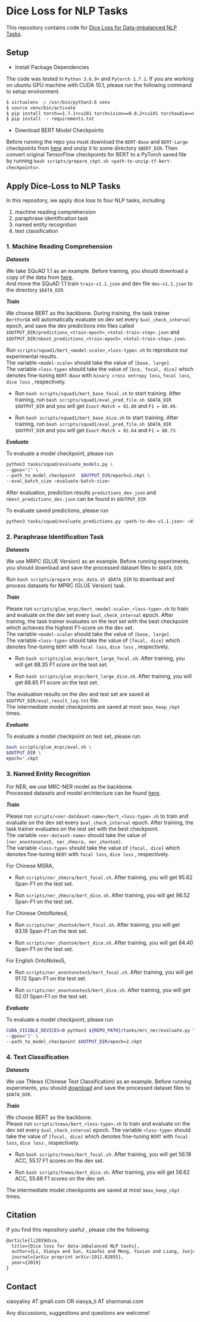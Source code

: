 # Dice Loss for NLP Tasks

This repository contains code for [Dice Loss for Data-imbalanced NLP Tasks](https://arxiv.org/pdf/1911.02855.pdf). 

## Setup

- Install Package Dependencies 

The code was tested in `Python 3.6.9+` and `Pytorch 1.7.1`.
If you are working on ubuntu GPU machine with CUDA 10.1, please run the following command to setup environment. <br> 
```bash 
$ virtualenv -p /usr/bin/python3.6 venv
$ source venv/bin/activate
$ pip install torch==1.7.1+cu101 torchvision==0.8.2+cu101 torchaudio==0.7.2 -f https://download.pytorch.org/whl/torch_stable.html
$ pip install -r requirements.txt
``` 

- Download BERT Model Checkpoints

Before running the repo you must download the `BERT-Base` and `BERT-Large` checkpoints from [here](https://github.com/google-research/bert#pre-trained-models) and unzip it to some directory `$BERT_DIR`. 
Then convert original TensorFlow checkpoints for BERT to a PyTorch saved file by running `bash scripts/prepare_ckpt.sh <path-to-unzip-tf-bert-checkpoints>`. 

## Apply Dice-Loss to NLP Tasks

In this repository, we apply dice loss to four NLP tasks, including <br> 
1. machine reading comprehension
2. paraphrase identification task
3. named entity recognition 
4. text classification 

### 1. Machine Reading Comprehension

***Datasets*** <br> 

We take SQuAD 1.1 as an example. 
Before training, you should download a copy of the data from [here](https://rajpurkar.github.io/SQuAD-explorer/). <br>
And move the SQuAD 1.1 train `train-v1.1.json` and dev file `dev-v1.1.json` to the directory `$DATA_DIR`. <br>

***Train*** <br>

We choose BERT as the backbone. 
During training, the task trainer `BertForQA` will automatically evaluate on dev set every `$val_check_interval` epoch,
and save the dev predictions into files called `$OUTPUT_DIR/predictions_<train-epoch>_<total-train-step>.json` and `$OUTPUT_DIR/nbest_predictions_<train-epoch>_<total-train-step>.json`. 

Run `scripts/squad1/bert_<model-scale>_<loss-type>.sh` to reproduce our experimental results. <br> 
The variable `<model-scale>` should take the value of `[base, large]`. <br> 
The variable `<loss-type>` should take the value of `[bce, focal, dice]` which denotes fine-tuning `BERT-Base` with `binary cross entropy loss`, `focal loss`, `dice loss` , respectively. <br> 

* Run `bash scripts/squad1/bert_base_focal.sh` to start training. After training, run `bash scripts/squad1/eval_pred_file.sh $DATA_DIR $OUTPUT_DIR` and you will get `Exact-Match = 81.08` and `F1 = 88.49`. <br>

* Run `bash scripts/squad1/bert_base_dice.sh` to start training. After training, run `bash scripts/squad1/eval_pred_file.sh $DATA_DIR $OUTPUT_DIR` and you will get `Exact-Match = 81.64` and `F1 = 88.73`. <br>


***Evaluate*** <br>

To evaluate a model checkpoint, please run
```bash
python3 tasks/squad/evaluate_models.py \
--gpus="1" \
--path_to_model_checkpoint  $OUTPUT_DIR/epoch=2.ckpt \
--eval_batch_size <evaluate-batch-size>
```
After evaluation, prediction results `predictions_dev.json` and `nbest_predictions_dev.json` can be found in `$OUTPUT_DIR` <br>

To evaluate saved predictions, please run 
```bash
python3 tasks/squad/evaluate_predictions.py <path-to-dev-v1.1.json> <directory-to-prediction-files>
```

### 2. Paraphrase Identification Task

***Datasets*** <br> 

We use MRPC (GLUE Version) as an example.
Before running experiments, you should download and save the processed dataset files to `$DATA_DIR`. <br>

Run `bash scripts/prepare_mrpc_data.sh $DATA_DIR` to download and process datasets for MPRC (GLUE Version) task. 

***Train*** <br>

Please run `scripts/glue_mrpc/bert_<model-scale>_<loss-type>.sh` to train and evaluate on the dev set every `$val_check_interval` epoch.
After training, the task trainer evaluates on the test set with the best checkpoint which achieves the highest F1-score on the dev set. <br> 
The variable `<model-scale>` should take the value of `[base, large]`. <br> 
The variable `<loss-type>` should take the value of `[focal, dice]` which denotes fine-tuning `BERT` with `focal loss`, `dice loss` , respectively. 

* Run `bash scripts/glue_mrpc/bert_large_focal.sh`. After training, you will get 88.35 F1 score on the test set. <br>

* Run `bash scripts/glue_mrpc/bert_large_dice.sh`. After training, you will get 88.85 F1 score on the test set. <br>

The evaluation results on the dev and test set are saved at `$OUTPUT_DIR/eval_result_log.txt` file. <br> 
The intermediate model checkpoints are saved at most `$max_keep_ckpt` times. 

***Evaluate*** <br>

To evaluate a model checkpoint on test set, please run
```bash
bash scripts/glue_mrpc/eval.sh \
$OUTPUT_DIR \
epoch=*.ckpt
```

### 3. Named Entity Recognition 

For NER, we use MRC-NER model as the backbone. <br>
Processed datasets and model architecture can be found [here](https://arxiv.org/pdf/1910.11476.pdf). 

***Train*** <br>

Please run `scripts/<ner-datdaset-name>/bert_<loss-type>.sh` to train and evaluate on the dev set every `$val_check_interval` epoch.
After training, the task trainer evaluates on the test set with the best checkpoint. <br> 
The variable `<ner-dataset-name>` should take the value of `[ner_enontonotes5, ner_zhmsra, ner_zhonto4]`. <br> 
The variable `<loss-type>` should take the value of `[focal, dice]` which denotes fine-tuning `BERT` with `focal loss`, `dice loss` , respectively. 

For Chinese MSRA, <br>
* Run `scripts/ner_zhmsra/bert_focal.sh`. After training, you will get 95.62 Span-F1 on the test set. <br> 

* Run `scripts/ner_zhmsra/bert_dice.sh`. After training, you will get 96.52 Span-F1 on the test set. <br>

For Chinese OntoNotes4, <br>
* Run `scripts/ner_zhonto4/bert_focal.sh`. After training, you will get 83.19 Span-F1  on the test set. <br> 

* Run `scripts/ner_zhonto4/bert_dice.sh`. After training, you will get 84.40 Span-F1  on the test set. <br>

For English OntoNotes5, <br>
* Run `scripts/ner_enontonotes5/bert_focal.sh`. After training, you will get 91.12 Span-F1  on the test set.  <br> 

* Run `scripts/ner_enontonotes5/bert_dice.sh`. After training, you will get 92.01 Span-F1  on the test set. <br>

***Evaluate*** <br>

To evaluate a model checkpoint, please run 
```bash
CUDA_VISIBLE_DEVICES=0 python3 ${REPO_PATH}/tasks/mrc_ner/evaluate.py \
--gpus="1" \
--path_to_model_checkpoint $OUTPUT_DIR/epoch=2.ckpt
```

### 4. Text Classification 

***Datasets*** <br> 

We use TNews (Chinese Text Classification) as an example. 
Before running experiments, you should [download](https://storage.googleapis.com/cluebenchmark/tasks/tnews_public.zip) and save the processed dataset files to `$DATA_DIR`. <br>

***Train*** <br>

We choose BERT as the backbone. <br>
Please run `scripts/tnews/bert_<loss-type>.sh` to train and evaluate on the dev set every `$val_check_interval` epoch.
The variable `<loss-type>` should take the value of `[focal, dice]` which denotes fine-tuning `BERT` with `focal loss`, `dice loss` , respectively. 

* Run `bash scripts/tnews/bert_focal.sh`. After training, you will get 56.18 ACC, 55.17 F1 scores on the dev set. <br>

* Run `bash scripts/tnews/bert_dice.sh`. After training, you will get 56.62 ACC, 55.68 F1 scores on the dev set. <br>

The intermediate model checkpoints are saved at most `$max_keep_ckpt` times. 


## Citation 

If you find this repository useful , please cite the following: 

```tex 
@article{li2019dice,
  title={Dice loss for data-imbalanced NLP tasks},
  author={Li, Xiaoya and Sun, Xiaofei and Meng, Yuxian and Liang, Junjun and Wu, Fei and Li, Jiwei},
  journal={arXiv preprint arXiv:1911.02855},
  year={2019}
}
```

## Contact 

xiaoyalixy AT gmail.com OR xiaoya_li AT shannonai.com 

Any discussions, suggestions and questions are welcome!


